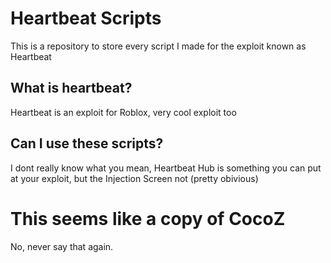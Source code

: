 # Heartbeat Scripts
This is a repository to store every script I made for the exploit known as Heartbeat

## What is heartbeat?
Heartbeat is an exploit for Roblox, very cool exploit too

## Can I use these scripts?
I dont really know what you mean, Heartbeat Hub is something you can put at your exploit, but the Injection Screen not (pretty obivious)

# This seems like a copy of CocoZ
No, never say that again.
